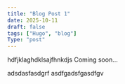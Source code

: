 ```yaml
---
title: "Blog Post 1"
date: 2025-10-11
draft: false
tags: ["Hugo", "blog"]
Type: "post"
---
```


hdfjklaghdklsajfhnkdjs
Coming soon...

adsdasfasdgrf
asdfgadsfgasdfgv
